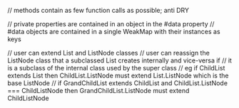 // methods contain as few function calls as possible; anti DRY

// private properties are contained in an object in the #data property
// #data objects are contained in a single WeakMap with their instances as keys

// user can extend List and ListNode classes
// user can reassign the ListNode class that a subclassed List creates internally and vice-versa if
// it is a subclass of the internal class used by the super class
// eg if ChildList extends List then ChildList.ListNode must extend List.ListNode which is the base ListNode
// if GrandChildList extends ChildList and ChildList.ListNode === ChildListNode then GrandChildList.ListNode must extend ChildListNode
